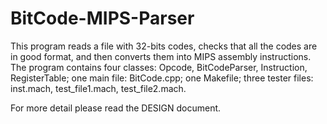 # BitCode-MIPS-Parser

This program reads a file with 32-bits codes, checks that all the codes are in good format, and then converts them into MIPS assembly instructions.
The program contains four classes: Opcode, BitCodeParser, Instruction, RegisterTable; one main file: BitCode.cpp; one Makefile; three tester files: inst.mach, test_file1.mach, test_file2.mach.

For more detail please read the DESIGN document.
